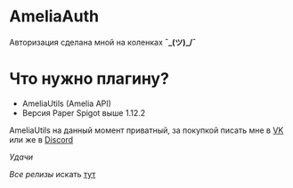 # AmeliaAuth
Авторизация сделана мной на коленках **¯\_(ツ)_/¯**

# Что нужно плагину?
- AmeliaUtils (Amelia API)
- Версия Paper Spigot выше 1.12.2


AmeliaUtils на данный момент приватный, за покупкой писать мне в <a href="https://vk.com/amelia.world">VK</a> или же в <a href="https://discord.gg/89aABYW">Discord</a>

*Удачи*

*Все релизы* искать <a href="https://github.com/Amelia-world/AmeliaAuth/releases">тут</a>
